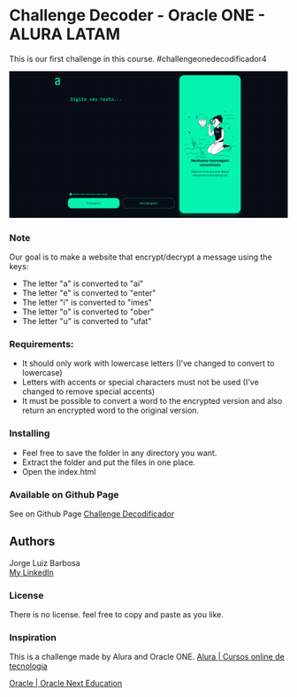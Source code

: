 # Challenge Decoder - Oracle ONE - ALURA LATAM
This is our first challenge in this course.
#challengeonedecodificador4

![Screenshot](images/screenshot-pc.png)

### Note
Our goal is to make a website that encrypt/decrypt a message using the keys:
- The letter "a" is converted to "ai"
- The letter "e" is converted to "enter"
- The letter "i" is converted to "imes"
- The letter "o" is converted to "ober"
- The letter "u" is converted to "ufat"

### Requirements:
- It should only work with lowercase letters (I've changed to convert to lowercase)
- Letters with accents or special characters must not be used (I've changed to remove special accents)
- It must be possible to convert a word to the encrypted version and also return an encrypted word to the original version.

### Installing
- Feel free to save the folder in any directory you want.
- Extract the folder and put the files in one place.
- Open the index.html

### Available on Github Page
See on Github Page [Challenge Decodificador](https://jorgeluizb.github.io/ChallengeDecodificador/)

## Authors
Jorge Luiz Barbosa  
[My LinkedIn](https://www.linkedin.com/in/jorge-luiz-dev/)

### License
There is no license. feel free to copy and paste as you like.

### Inspiration
This is a challenge made by Alura and Oracle ONE.
[Alura | Cursos online de tecnologia](https://www.alura.com.br/)

[Oracle | Oracle Next Education](https://www.oracle.com/br/education/oracle-next-education/)
